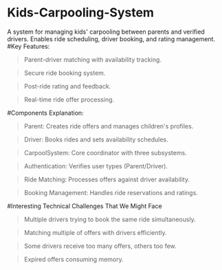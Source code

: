 # Kids-Carpooling-System
A system for managing kids' carpooling between parents and verified drivers. Enables ride scheduling, driver booking, and rating management.
#Key Features:

>Parent-driver matching with availability tracking.

>Secure ride booking system.

>Post-ride rating and feedback.

>Real-time ride offer processing.

#Components Explanation:

>Parent: Creates ride offers and manages children's profiles.

>Driver: Books rides and sets availability schedules.

>CarpoolSystem: Core coordinator with three subsystems.

>Authentication: Verifies user types (Parent/Driver).

>Ride Matching: Processes offers against driver availability.

>Booking Management: Handles ride reservations and ratings.

#Interesting Technical Challenges That We Might Face

> Multiple drivers trying to book the same ride simultaneously.

>  Matching multiple of offers with drivers efficiently.

>  Some drivers receive too many offers, others too few.

> Expired offers consuming memory.
